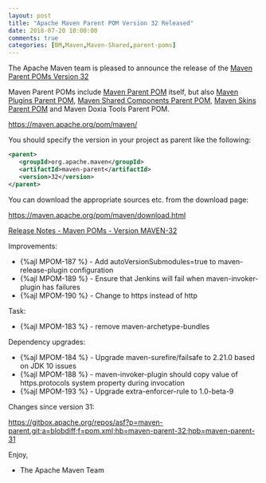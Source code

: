 ```yaml
---
layout: post
title: "Apache Maven Parent POM Version 32 Released"
date: 2018-07-20 10:00:00
comments: true
categories: [BM,Maven,Maven-Shared,parent-poms]
---
```

The Apache Maven team is pleased to announce the release of the 
[Maven Parent POMs Version 32](https://maven.apache.org/pom/maven/)

Maven Parent POMs include [Maven Parent POM](https://maven.apache.org/pom/maven/)
 itself, but also [Maven Plugins Parent POM](https://maven.apache.org/pom/maven/maven-plugins/), 
[Maven Shared Components Parent POM](https://maven.apache.org/pom/maven/maven-shared-components/), 
[Maven Skins Parent POM](https://maven.apache.org/pom/maven/maven-skins/) and
Maven Doxia Tools Parent POM.

https://maven.apache.org/pom/maven/

You should specify the version in your project as parent like the following:

``` xml
<parent>
   <groupId>org.apache.maven</groupId>
   <artifactId>maven-parent</artifactId>
   <version>32</version>
</parent>
```

You can download the appropriate sources etc. from the download page:

https://maven.apache.org/pom/maven/download.html


<!-- more -->

[Release Notes - Maven POMs - Version MAVEN-32](https://issues.apache.org/jira/secure/ReleaseNote.jspa?projectId=12311250&version=12342723)

Improvements:

 * {%ajl MPOM-187 %} - Add autoVersionSubmodules=true to maven-release-plugin configuration
 * {%ajl MPOM-189 %} - Ensure that Jenkins will fail when maven-invoker-plugin has failures
 * {%ajl MPOM-190 %} - Change to https instead of http

Task:

 * {%ajl MPOM-183 %} - remove maven-archetype-bundles

Dependency upgrades:

 * {%ajl MPOM-184 %} - Upgrade maven-surefire/failsafe to 2.21.0 based on JDK 10 issues
 * {%ajl MPOM-188 %} - maven-invoker-plugin should copy value of https.protocols system property during invocation
 * {%ajl MPOM-193 %} - Upgrade extra-enforcer-rule to 1.0-beta-9

Changes since version 31:

https://gitbox.apache.org/repos/asf?p=maven-parent.git;a=blobdiff;f=pom.xml;hb=maven-parent-32;hpb=maven-parent-31


Enjoy,
- The Apache Maven Team

